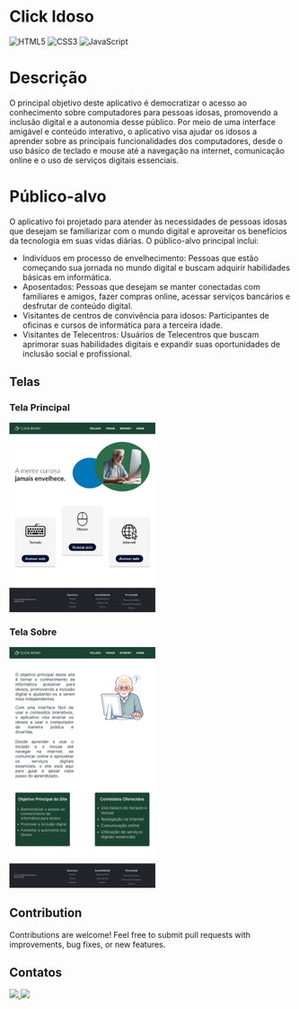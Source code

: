 # Click Idoso
![HTML5](https://img.shields.io/badge/html5-%23E34F26.svg?style=for-the-badge&logo=html5&logoColor=white)
![CSS3](https://img.shields.io/badge/css3-%231572B6.svg?style=for-the-badge&logo=css3&logoColor=white)
![JavaScript](https://img.shields.io/badge/javascript-%23323330.svg?style=for-the-badge&logo=javascript&logoColor=%23F7DF1E)

# Descrição
O principal objetivo deste aplicativo é democratizar o acesso ao conhecimento sobre computadores para pessoas idosas, promovendo a inclusão digital e a autonomia desse público. Por meio de uma interface amigável e conteúdo interativo, o aplicativo visa ajudar os idosos a aprender sobre as principais funcionalidades dos computadores, desde o uso básico de teclado e mouse até a navegação na internet, comunicação online e o uso de serviços digitais essenciais.

# Público-alvo
O aplicativo foi projetado para atender às necessidades de pessoas idosas que desejam se familiarizar com o mundo digital e aproveitar os benefícios da tecnologia em suas vidas diárias. O público-alvo principal inclui:

- Indivíduos em processo de envelhecimento: Pessoas que estão começando sua jornada no mundo digital e buscam adquirir habilidades básicas em informática.
- Aposentados: Pessoas que desejam se manter conectadas com familiares e amigos, fazer compras online, acessar serviços bancários e desfrutar de conteúdo digital.
- Visitantes de centros de convivência para idosos: Participantes de oficinas e cursos de informática para a terceira idade.
- Visitantes de Telecentros: Usuários de Telecentros que buscam aprimorar suas habilidades digitais e expandir suas oportunidades de inclusão social e profissional.

## Telas
### Tela Principal
<img src="https://github.com/lucasmoraist/Click-Idoso/blob/main/assets/img/homepage.png" width="260px" />

### Tela Sobre
<img src="https://github.com/lucasmoraist/Click-Idoso/blob/main/assets/img/aboutpage.png" width="260px" />

## Contribution
Contributions are welcome! Feel free to submit pull requests with improvements, bug fixes, or new features.

## Contatos
<a href = "mailto:luksmnt1101@gmail.com">
  <img src="https://img.shields.io/badge/-Gmail-%23333?style=for-the-badge&logo=gmail&logoColor=white" target="_blank">
</a>
<a href="https://www.linkedin.com/in/lucas-morais-152672219/" target="_blank">
  <img src="https://img.shields.io/badge/-LinkedIn-%230077B5?style=for-the-badge&logo=linkedin&logoColor=white" target="_blank">
</a>
  
